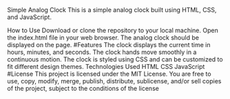 Simple Analog Clock
This is a simple analog clock built using HTML, CSS, and JavaScript.

How to Use
Download or clone the repository to your local machine.
Open the index.html file in your web browser.
The analog clock should be displayed on the page.
#Features
The clock displays the current time in hours, minutes, and seconds.
The clock hands move smoothly in a continuous motion.
The clock is styled using CSS and can be customized to fit different design themes.
Technologies Used
HTML
CSS
JavaScript
#License
This project is licensed under the MIT License. You are free to use, copy, modify, merge, publish, distribute, sublicense, and/or sell copies of the project, subject to the conditions of the license

